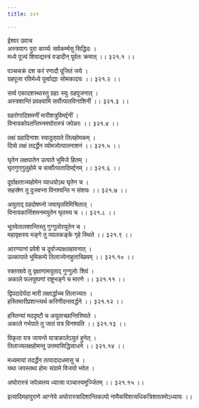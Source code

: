 ```yaml
---
title: ३२१

---
```

ईश्वर उवाच  
अस्त्रयागः पुरा कार्य्यः सर्वकर्म्मसु सिद्धिदः ।  
मध्ये पूज्यं शिवाद्यस्त्रं वज्रादीन् पूर्वतः क्रमात् ।। ३२१.१ ।।  
  
पञ्चचक्रं दश करं रणादौ पूजितं जये ।  
ग्रहपूजा रविर्मध्ये पूर्व्वाद्याः सोमकादयः ।। ३२१.२ ।।  
  
सर्व्व एकादशस्थास्तु ग्रहाः स्युः ग्रहपूजनात् ।  
अस्त्रशान्तिं प्रवक्ष्यामि सर्वोत्पातविनाशिनीं ।। ३२१.३ ।।  
  
ग्रहरोगादिशमनीं मारीशत्रुविमर्द्दनीं ।  
विनायकोपतप्तिघ्नमघोरास्त्रं जपेन्नरः ।। ३२१.४ ।।  
  
लक्षं ग्रहादिनाशः स्यादुत्‌पाते तिलहोमकम् ।  
दिव्ये लक्षं तदर्द्धेन व्योमजोत्पातनाशनं ।। ३२१.५ ।।  
  
घृतेन लक्षपातेन उत्पाते भूमिजे हितम् ।  
घृतगुग्‌गुलुहोमे च सर्व्वोत्पातादिमर्द्दनम् ।। ३२१.६ ।।  
  
दूर्वाक्षताज्यहोमेन व्याधयोऽथ घृतेन च ।  
सहस्रेण तु दुःस्वप्ना विनश्यन्ति न संशयः ।। ३२१.७ ।।  
  
अयुताद्‌ ग्रहदोषघ्नो जवाघृतविमिश्रितात् ।  
विनायकार्त्तिशमनमयुतेन घृतस्य च ।। ३२१.८ ।।  
  
भूतवेतालशान्तिस्तु गुग्गुलोरयुतेन च ।  
महावृक्षस्य भङ्गे तु व्यालकङ्के गृहे स्थिते ।। ३२१.९ ।।  
  
आरण्यानां प्रवेशे च दूर्वाज्याक्षतहावनात् ।  
उल्कापाते भूमिकम्पे तिलाज्येनाहुताच्छिवम् ।। ३२१.१० ।।  
  
रक्तस्रावे तु वृक्षाणामयुताद्‌ गुग्गुलोः शिवं ।  
अकाले फलपुष्पणां राष्ट्रभङ्गे च मारणे ।। ३२१.११ ।।  
  
द्विपदादेर्यदा मारी लक्षार्द्धाच्च तिलाज्यतः ।  
हस्तिमारीप्रशान्त्यर्थ करिणीदन्तवर्द्धने ।। ३२१.१२ ।।  
  
हस्तिन्यां मददृष्टौ च अयुताच्छान्तिरिष्यते ।  
अकाले गर्भपाते तु जातं यत्र विनश्यति ।। ३२१.१३ ।।  
  
विकृता यत्र जायन्ते यात्राकालेऽयुतं हुनेत् ।  
तिलाज्यलक्षहोमन्तु उत्तमासिद्धिसाधने ।। ३२१.१४ ।।  
  
मध्यमायां तदर्द्धेन तत्पादादधमासु च ।  
यथा जपस्तथा होमः संग्रामे विजयो भवेत ।  
  
अघोरास्त्रं जपेन्न्यस्य ध्यात्वा पञ्चास्यमूर्ज्जितम् ।। ३२१.१५ ।।  
  
इत्यादिमहापुराणे आग्नेये अघोरास्त्रादिशान्तिकल्पो नामैकविंशत्यधिकत्रिशततमोऽध्यायः ।।